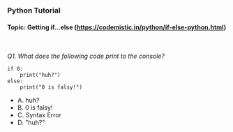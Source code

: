 ### Python Tutorial 
#### Topic: Getting if...else (https://codemistic.in/python/if-else-python.html)


<br>

*Q1. What does the following code print to the console?*

<pre><code>if 0:
    print("huh?")
else:
    print("0 is falsy!")
</code></pre>
    
-  A. huh?
-  B. 0 is falsy!
-  C. Syntax Error
-  D. "huh?"
